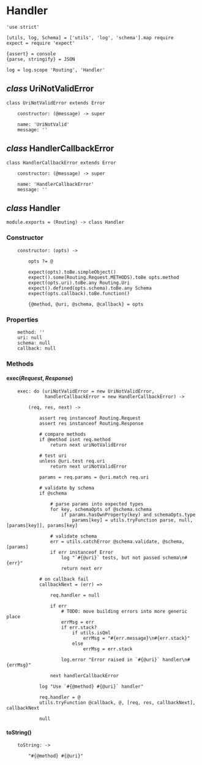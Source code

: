 Handler
=======

	'use strict'

	[utils, log, Schema] = ['utils', 'log', 'schema'].map require
	expect = require 'expect'

	{assert} = console
	{parse, stringify} = JSON

	log = log.scope 'Routing', 'Handler'

*class* UriNotValidError
------------------------

	class UriNotValidError extends Error

		constructor: (@message) -> super

		name: 'UriNotValid'
		message: ''

*class* HandlerCallbackError
----------------------------

	class HandlerCallbackError extends Error

		constructor: (@message) -> super

		name: 'HandlerCallbackError'
		message: ''

*class* Handler
---------------

	module.exports = (Routing) -> class Handler

### Constructor

		constructor: (opts) ->

			opts ?= @

			expect(opts).toBe.simpleObject()
			expect().some(Routing.Request.METHODS).toBe opts.method
			expect(opts.uri).toBe.any Routing.Uri
			expect().defined(opts.schema).toBe.any Schema
			expect(opts.callback).toBe.function()

			{@method, @uri, @schema, @callback} = opts

### Properties

		method: ''
		uri: null
		schema: null
		callback: null

### Methods

#### exec(*Request*, *Response*)

		exec: do (uriNotValidError = new UriNotValidError,
		          handlerCallbackError = new HandlerCallbackError) ->

			(req, res, next) ->

				assert req instanceof Routing.Request
				assert res instanceof Routing.Response

				# compare methods
				if @method isnt req.method
					return next uriNotValidError

				# test uri
				unless @uri.test req.uri
					return next uriNotValidError

				params = req.params = @uri.match req.uri

				# validate by schema
				if @schema

					# parse params into expected types
					for key, schemaOpts of @schema.schema
						if params.hasOwnProperty(key) and schemaOpts.type
							params[key] = utils.tryFunction parse, null, [params[key]], params[key]

					# validate schema
					err = utils.catchError @schema.validate, @schema, [params]
					if err instanceof Error
						log "`#{@uri}` tests, but not passed schema\n#{err}"
						return next err

				# on callback fail
				callbackNext = (err) =>

					req.handler = null

					if err
						# TODO: move building errors into more generic place
						errMsg = err
						if err.stack?
							if utils.isQml
								errMsg = "#{err.message}\n#{err.stack}"
							else
								errMsg = err.stack

						log.error "Error raised in `#{@uri}` handler\n#{errMsg}"

					next handlerCallbackError

				log "Use `#{@method} #{@uri}` handler"

				req.handler = @
				utils.tryFunction @callback, @, [req, res, callbackNext], callbackNext

				null

#### toString()

		toString: ->

			"#{@method} #{@uri}"
